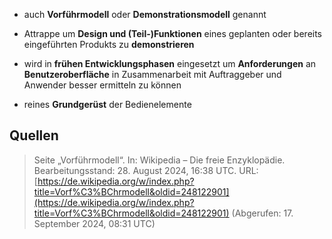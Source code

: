 - auch **Vorführmodell** oder **Demonstrationsmodell** genannt
- Attrappe um **Design und (Teil-)Funktionen** eines geplanten oder bereits eingeführten Produkts zu **demonstrieren**

- wird in **frühen Entwicklungsphasen** eingesetzt um **Anforderungen** an **Benutzeroberfläche** in Zusammenarbeit mit Auftraggeber und Anwender besser ermitteln zu können 
- reines **Grundgerüst** der Bedienelemente 


## Quellen

> Seite „Vorführmodell“. In: Wikipedia – Die freie Enzyklopädie. Bearbeitungsstand: 28. August 2024, 16:38 UTC. URL: [https://de.wikipedia.org/w/index.php?title=Vorf%C3%BChrmodell&oldid=248122901](https://de.wikipedia.org/w/index.php?title=Vorf%C3%BChrmodell&oldid=248122901) (Abgerufen: 17. September 2024, 08:31 UTC)